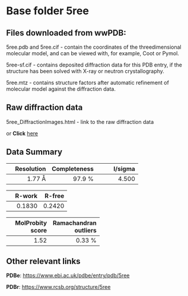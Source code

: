 # Base folder 5ree

## Files downloaded from wwPDB:

5ree.pdb and 5ree.cif - contain the coordinates of the threedimensional molecular model, and can be viewed with, for example, Coot or Pymol.

5ree-sf.cif - contains deposited diffraction data for this PDB entry, if the structure has been solved with X-ray or neutron crystallography.

5ree.mtz - contains structure factors after automatic refinement of molecular model against the diffraction data.

## Raw diffraction data

5ree_DiffractionImages.html - link to the raw diffraction data 

or **Click** [here](https://zenodo.org/record/3730629) 

## Data Summary
|   | Resolution | Completeness| I/sigma |
|---|-------------:|----------------:|--------------:|
|   |1.77 Å|97.9  %|<img width=50/>4.500|

|   | **R-work**| **R-free**   
|---|-------------:|----------------:|           
||0.1830|0.2420|

|   |**MolProbity<br>score**| **Ramachandran<br>outliers** 
|---|-------------:|----------------:|
||1.52|0.33 %|

## Other relevant links 
**PDBe**:  https://www.ebi.ac.uk/pdbe/entry/pdb/5ree
 
**PDBr**: https://www.rcsb.org/structure/5ree 

